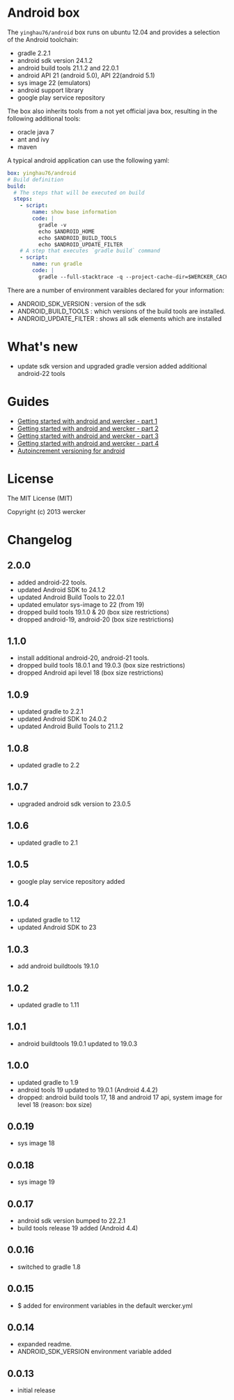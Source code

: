 # Android box

The `yinghau76/android` box runs on ubuntu 12.04 and provides a selection of the Android toolchain:

* gradle 2.2.1
* android sdk version 24.1.2
* android build tools 21.1.2 and 22.0.1
* android API 21 (android 5.0), API 22(android 5.1)
* sys image 22 (emulators)
* android support library
* google play service repository

The box also inherits tools from a not yet official java box, resulting in the following additional tools:

* oracle java 7
* ant and ivy
* maven

A typical android application can use the following yaml:

``` yaml
box: yinghau76/android
# Build definition
build:
  # The steps that will be executed on build
  steps:
    - script:
        name: show base information
        code: |
          gradle -v
          echo $ANDROID_HOME
          echo $ANDROID_BUILD_TOOLS
          echo $ANDROID_UPDATE_FILTER
    # A step that executes `gradle build` command
    - script:
        name: run gradle
        code: |
          gradle --full-stacktrace -q --project-cache-dir=$WERCKER_CACHE_DIR build
```

There are a number of environment varaibles declared for your information:

* ANDROID\_SDK\_VERSION : version of the sdk
* ANDROID\_BUILD\_TOOLS : which versions of the build tools are installed.
* ANDROID\_UPDATE\_FILTER : shows all sdk elements which are installed

# What's new

* update sdk version and upgraded gradle version added additional android-22 tools

# Guides

* [Getting started with android and wercker - part 1](http://blog.wercker.com/2013/09/19/Gettingstarted-with-android-part-1.html)
* [Getting started with android and wercker - part 2](http://blog.wercker.com/2013/09/24/Gettingstarted-with-android-part-2.html)
* [Getting started with android and wercker - part 3](http://blog.wercker.com/2013/09/27/Gettingstarted-with-android-part-3.html)
* [Getting started with android and wercker - part 4](http://blog.wercker.com/2013/10/04/Getting-started-with-android-part-4.html)
* [Autoincrement versioning for android](http://blog.wercker.com/2013/10/11/auto-increment-versioning-for-android.html)

# License

The MIT License (MIT)

Copyright (c) 2013 wercker

# Changelog

## 2.0.0
* added android-22 tools.
* updated Android SDK to 24.1.2
* updated Android Build Tools to 22.0.1
* updated emulator sys-image to 22 (from 19)
* dropped build tools 19.1.0 & 20 (box size restrictions)
* dropped android-19, android-20 (box size restrictions)

## 1.1.0
* install additional android-20, android-21 tools.
* dropped build tools 18.0.1 and 19.0.3 (box size restrictions)
* dropped Android api level 18 (box size restrictions)

## 1.0.9

* updated gradle to 2.2.1
* updated Android SDK to 24.0.2
* updated Android Build Tools to 21.1.2


## 1.0.8

* updated gradle to 2.2

## 1.0.7

* upgraded android sdk version to 23.0.5

## 1.0.6

* updated gradle to 2.1

## 1.0.5

* google play service repository added

## 1.0.4

* updated gradle to 1.12
* updated Android SDK to 23

## 1.0.3

* add android buildtools 19.1.0

## 1.0.2

* updated gradle to 1.11

## 1.0.1

* android buildtools 19.0.1 updated to 19.0.3

## 1.0.0

* updated gradle to 1.9
* android tools 19 updated to 19.0.1 (Android 4.4.2)
* dropped: android build tools 17, 18 and android 17 api, system image for
level 18 (reason: box size)

## 0.0.19

* sys image 18

## 0.0.18

* sys image 19

## 0.0.17

* android sdk version bumped to 22.2.1
* build tools release 19 added (Android 4.4)

## 0.0.16

* switched to gradle 1.8

## 0.0.15

* $ added for environment variables in the default wercker.yml

## 0.0.14

* expanded readme.
* ANDROID\_SDK\_VERSION environment variable added

## 0.0.13

* initial release
